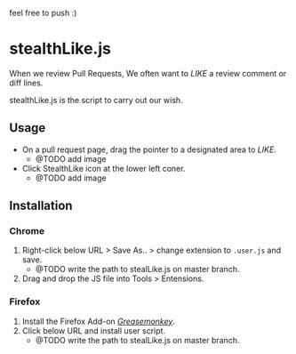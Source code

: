 feel free to push :)


# stealthLike.js

When we review Pull Requests,
We often want to _LIKE_ a review comment or diff lines.

stealthLike.js is the script to carry out our wish.

## Usage

* On a pull request page, drag the pointer to a designated area to _LIKE_.
    * @TODO add image
* Click StealthLike icon at the lower left coner.
    * @TODO add image

## Installation

### Chrome

1. Right-click below URL > Save As.. > change extension to `.user.js` and save.
    * @TODO write the path to stealLike.js on master branch.
2. Drag and drop the JS file into Tools > Entensions.

### Firefox

1. Install the Firefox Add-on [_Greasemonkey_](https://addons.mozilla.org/ja/firefox/addon/greasemonkey/).
2. Click below URL and install user script.
    * @TODO write the path to stealLike.js on master branch.
